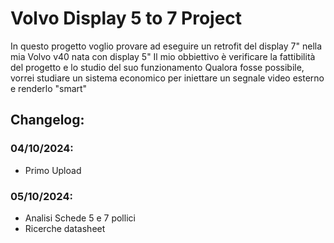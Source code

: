 # Volvo Display 5 to 7 Project 

In questo progetto voglio provare ad eseguire un retrofit del display 7" nella mia Volvo v40 nata con display 5"
Il mio obbiettivo è verificare la fattibilità del progetto e lo studio del suo funzionamento
Qualora fosse possibile, vorrei studiare un sistema economico per iniettare un segnale video esterno e renderlo "smart"

## Changelog:

### 04/10/2024:
   * Primo Upload 
### 05/10/2024:   
 * Analisi Schede 5 e 7 pollici 
 * Ricerche datasheet
